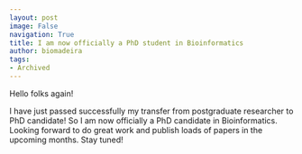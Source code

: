 ```yaml
---
layout: post
image: False
navigation: True
title: I am now officially a PhD student in Bioinformatics 
author: biomadeira
tags:
- Archived
---
```


Hello folks again!

I have just passed successfully my transfer from postgraduate researcher to PhD candidate! So I am now officially a 
PhD candidate in Bioinformatics. Looking forward to do great work and publish loads of papers in the upcoming months.
Stay tuned!
